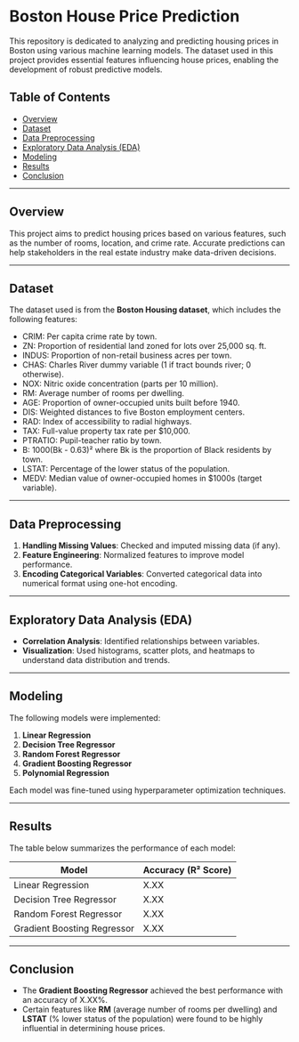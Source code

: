 # Boston House Price Prediction

This repository is dedicated to analyzing and predicting housing prices in Boston using various machine learning models. The dataset used in this project provides essential features influencing house prices, enabling the development of robust predictive models.

## Table of Contents
- [Overview](#overview)
- [Dataset](#dataset)
- [Data Preprocessing](#data-preprocessing)
- [Exploratory Data Analysis (EDA)](#exploratory-data-analysis-eda)
- [Modeling](#modeling)
- [Results](#results)
- [Conclusion](#conclusion)

---

## Overview
This project aims to predict housing prices based on various features, such as the number of rooms, location, and crime rate. Accurate predictions can help stakeholders in the real estate industry make data-driven decisions.

---

## Dataset
The dataset used is from the **Boston Housing dataset**, which includes the following features:
- CRIM: Per capita crime rate by town.
- ZN: Proportion of residential land zoned for lots over 25,000 sq. ft.
- INDUS: Proportion of non-retail business acres per town.
- CHAS: Charles River dummy variable (1 if tract bounds river; 0 otherwise).
- NOX: Nitric oxide concentration (parts per 10 million).
- RM: Average number of rooms per dwelling.
- AGE: Proportion of owner-occupied units built before 1940.
- DIS: Weighted distances to five Boston employment centers.
- RAD: Index of accessibility to radial highways.
- TAX: Full-value property tax rate per $10,000.
- PTRATIO: Pupil-teacher ratio by town.
- B: 1000(Bk - 0.63)² where Bk is the proportion of Black residents by town.
- LSTAT: Percentage of the lower status of the population.
- MEDV: Median value of owner-occupied homes in $1000s (target variable).

---

## Data Preprocessing
1. **Handling Missing Values**: Checked and imputed missing data (if any).
2. **Feature Engineering**: Normalized features to improve model performance.
3. **Encoding Categorical Variables**: Converted categorical data into numerical format using one-hot encoding.

---

## Exploratory Data Analysis (EDA)
- **Correlation Analysis**: Identified relationships between variables.
- **Visualization**: Used histograms, scatter plots, and heatmaps to understand data distribution and trends.

---

## Modeling
The following models were implemented:
1. **Linear Regression**
2. **Decision Tree Regressor**
3. **Random Forest Regressor**
4. **Gradient Boosting Regressor**
5. **Polynomial Regression**

Each model was fine-tuned using hyperparameter optimization techniques.

---

## Results
The table below summarizes the performance of each model:

| Model                     | Accuracy (R² Score) |
|---------------------------|---------------------|
| Linear Regression          | X.XX               |
| Decision Tree Regressor    | X.XX               |
| Random Forest Regressor    | X.XX               |
| Gradient Boosting Regressor| X.XX               |


---

## Conclusion
- The **Gradient Boosting Regressor** achieved the best performance with an accuracy of X.XX%.
- Certain features like **RM** (average number of rooms per dwelling) and **LSTAT** (% lower status of the population) were found to be highly influential in determining house prices.
